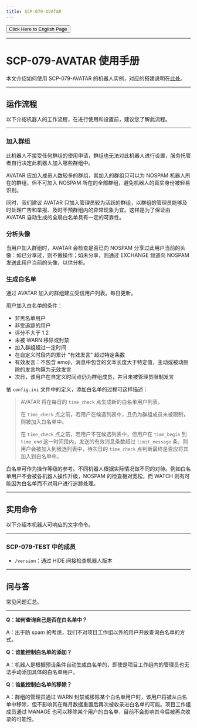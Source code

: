 ```yaml
---
title: SCP-079-AVATAR
---
```


<link rel="stylesheet" href="/css/chinese.css">
<button onmouseover="PlaySound('totop1')" onmouseout="StopSound('totop1')" onclick="window.location.href = '/avatar-manual/';" class="en">Click Here to English Page</button>

---

# SCP-079-AVATAR 使用手册

本文介绍如何使用 SCP-079-AVATAR 的机器人实例，对应的搭建说明在[此处](/avatar-zh/)。

---

## 运作流程

以下介绍机器人的工作流程，在进行使用和设置前，建议您了解此流程。

---

### 加入群组

此机器人不接受任何群组的使用申请，群组也无法对此机器人进行设置，服务托管者自行决定此机器人加入哪些群组中。

AVATAR 应加入成员人数较多的群组，其加入的群组只可以为 NOSPAM 机器人所在的群组，但不可加入 NOSPAM 所在的全部群组，避免机器人的真实身份被轻易识别。

同时，我们建议 AVATAR 只加入管理员较为活跃的群组，以群组的管理员能够及时处理广告和举报、及时干预群组内的异常现象为宜。这样是为了保证由 AVATAR 自动生成的全局白名单具有一定的可靠性。

### 分析头像

当用户加入群组时，AVATAR 会检查是否已向 NOSPAM 分享过此用户当前的头像：如已分享过，则不做操作；如未分享，则通过 EXCHANGE 频道向 NOSPAM 发送此用户当前的头像，以供分析。

### 生成白名单

通过 AVATAR 加入的群组建立受信用户列表。每日更新。

用户加入白名单的条件：

- 非黑名单用户
- 非受追踪的用户
- 评分不大于 1.2
- 未被 WARN 移除或封禁
- 加入群组超过一定时间
- 在自定义时段内的累计 “有效发言” 超过特定条数
- 有效发言：不包含 emoji，消息中包含的文本长度大于特定值，主动或被动删除的发言均算为无效发言
- 次日，该用户在自定义时间点仍为群组成员，并且未被管理员限制发言

依 `config.ini` 文件中的定义，添加白名单的过程可这样描述：

> AVATAR 将在每日的 `time_check` 点生成新的白名单用户列表。
>
> 在 `time_check` 点之前，若用户在候选列表中，且仍为群组成员未被限制，则被加入白名单中。
>
> 在 `time_check` 点之前，若用户不在候选列表中，但用户在 `time_begin` 到 `time_end` 这一时间段内，发送的有效消息条数超过 `limit_message` 条，则用户会被加入到候选列表中，待次日的 `time_check` 点判断最终是否应将其加入到白名单中。

白名单可作为操作等级的参考。不同机器人根据实际情况做不同的对待。例如白名单用户不会被各机器人操作升级，NOSPAM 的检查相对宽松，而 WATCH 则有可能因为白名单而不对用户进行追踪处理。

---

## 实用命令

以下介绍本机器人可响应的文字命令。

---

### SCP-079-TEST 中的成员

- `/version`：通过 HIDE 间接检查机器人版本

---

## 问与答

常见问题汇总。

---

**Q：如何查询自己是否在白名单中？**

A：出于防 spam 的考虑，我们不对项目工作组以外的用户开放查询白名单的方式。

**Q：谁能控制白名单的添加？**

A：机器人是根据预设条件自动生成白名单的，即使是项目工作组内的管理员也无法手动添加具体的白名单用户。

**Q：谁能控制白名单的移除？**

A：群组的管理员通过 WARN 封禁或移除某个白名单用户时，该用户将被从白名单中移除，但不影响其在每月数据重置后再次被收录进白名单的可能。项目工作组成员通过 MANAGE 也可以移除某个用户的白名单，目前不会影响其今后被再次收录的可能性。
